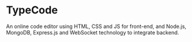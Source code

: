 # TypeCode
An online code editor using HTML, CSS and JS for front-end, and Node.js, MongoDB, Express.js and WebSocket technology to integrate backend.
